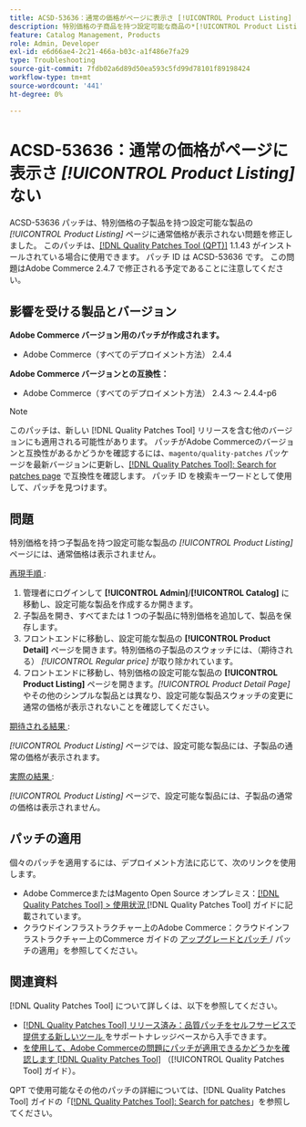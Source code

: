 ```yaml
---
title: ACSD-53636：通常の価格がページに表示さ [!UICONTROL Product Listing] ない
description: 特別価格の子商品を持つ設定可能な商品の*[!UICONTROL Product Listing]* ページに通常価格が表示されないAdobe Commerceの問題を修正するために、ACSD-53636 パッチを適用してください。
feature: Catalog Management, Products
role: Admin, Developer
exl-id: e6d66ae4-2c21-466a-b03c-a1f486e7fa29
type: Troubleshooting
source-git-commit: 7fdb02a6d89d50ea593c5fd99d78101f89198424
workflow-type: tm+mt
source-wordcount: '441'
ht-degree: 0%

---
```


# ACSD-53636：通常の価格がページに表示さ *[!UICONTROL Product Listing]* ない

ACSD-53636 パッチは、特別価格の子製品を持つ設定可能な製品の *[!UICONTROL Product Listing]* ページに通常価格が表示されない問題を修正しました。 このパッチは、[[!DNL Quality Patches Tool (QPT)]](https://experienceleague.adobe.com/en/docs/commerce-operations/tools/quality-patches-tool/quality-patches-tool-to-self-serve-quality-patches) 1.1.43 がインストールされている場合に使用できます。 パッチ ID は ACSD-53636 です。 この問題はAdobe Commerce 2.4.7 で修正される予定であることに注意してください。

## 影響を受ける製品とバージョン

**Adobe Commerce バージョン用のパッチが作成されます。**

* Adobe Commerce（すべてのデプロイメント方法） 2.4.4

**Adobe Commerce バージョンとの互換性：**

* Adobe Commerce（すべてのデプロイメント方法） 2.4.3 ～ 2.4.4-p6

>[!NOTE]
>
>このパッチは、新しい [!DNL Quality Patches Tool] リリースを含む他のバージョンにも適用される可能性があります。 パッチがAdobe Commerceのバージョンと互換性があるかどうかを確認するには、`magento/quality-patches` パッケージを最新バージョンに更新し、[[!DNL Quality Patches Tool]: Search for patches page](https://experienceleague.adobe.com/tools/commerce-quality-patches/index.html) で互換性を確認します。 パッチ ID を検索キーワードとして使用して、パッチを見つけます。

## 問題

特別価格を持つ子製品を持つ設定可能な製品の *[!UICONTROL Product Listing]* ページには、通常価格は表示されません。

<u> 再現手順 </u>:

1. 管理者にログインして **[!UICONTROL Admin]**/**[!UICONTROL Catalog]** に移動し、設定可能な製品を作成するか開きます。
2. 子製品を開き、すべてまたは 1 つの子製品に特別価格を追加して、製品を保存します。
3. フロントエンドに移動し、設定可能な製品の **[!UICONTROL Product Detail]** ページを開きます。特別価格の子製品のスウォッチには、（期待される） *[!UICONTROL Regular price]* が取り除かれています。
4. フロントエンドに移動し、特別価格の設定可能な製品の **[!UICONTROL Product Listing]** ページを開きます。*[!UICONTROL Product Detail Page]* やその他のシンプルな製品とは異なり、設定可能な製品スウォッチの変更に通常の価格が表示されないことを確認してください。

<u> 期待される結果 </u>:

*[!UICONTROL Product Listing]* ページでは、設定可能な製品には、子製品の通常の価格が表示されます。

<u> 実際の結果 </u>:

*[!UICONTROL Product Listing]* ページで、設定可能な製品には、子製品の通常の価格は表示されません。

## パッチの適用

個々のパッチを適用するには、デプロイメント方法に応じて、次のリンクを使用します。

* Adobe CommerceまたはMagento Open Source オンプレミス：[[!DNL Quality Patches Tool] > 使用状況 ](/help/tools/quality-patches-tool/usage.md) [!DNL Quality Patches Tool] ガイドに記載されています。
* クラウドインフラストラクチャー上のAdobe Commerce：クラウドインフラストラクチャー上のCommerce ガイドの [ アップグレードとパッチ ](https://experienceleague.adobe.com/docs/commerce-cloud-service/user-guide/develop/upgrade/apply-patches.html)/ パッチの適用」を参照してください。

## 関連資料

[!DNL Quality Patches Tool] について詳しくは、以下を参照してください。

* [[!DNL Quality Patches Tool]  リリース済み：品質パッチをセルフサービスで提供する新しいツール ](https://experienceleague.adobe.com/en/docs/commerce-operations/tools/quality-patches-tool/quality-patches-tool-to-self-serve-quality-patches) をサポートナレッジベースから入手できます。
* [ を使用して、Adobe Commerceの問題にパッチが適用できるかどうかを確認します  [!DNL Quality Patches Tool]](/help/tools/quality-patches-tool/patches-available-in-qpt/check-patch-for-magento-issue-with-magento-quality-patches.md) （[!UICONTROL Quality Patches Tool] ガイド）。


QPT で使用可能なその他のパッチの詳細については、[!DNL Quality Patches Tool] ガイドの「[[!DNL Quality Patches Tool]: Search for patches](https://experienceleague.adobe.com/tools/commerce-quality-patches/index.html)」を参照してください。
